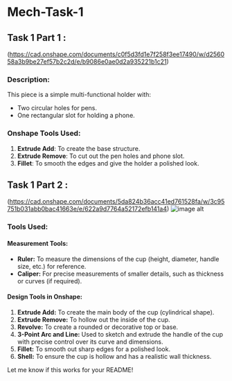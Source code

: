 # Mech-Task-1

## Task 1 Part 1 :
(https://cad.onshape.com/documents/c0f5d3fd1e7f258f3ee17490/w/d256058a3b9be27ef57b2c2d/e/b9086e0ae0d2a935221b1c21)
### Description:
This piece is a simple multi-functional holder with:
- Two circular holes for pens.
- One rectangular slot for holding a phone.

### Onshape Tools Used:
1. **Extrude Add**: To create the base structure.
2. **Extrude Remove**: To cut out the pen holes and phone slot.
3. **Fillet**: To smooth the edges and give the holder a polished look. 

## Task 1 Part 2 :
(https://cad.onshape.com/documents/5da824b36acc41ed761528fa/w/3c95751b031abb0bac41663e/e/622a9d7764a52172efb141a4)
![image alt](https://example.com/images/pen-holder.png)

### Tools Used:

#### **Measurement Tools:**
- **Ruler:** To measure the dimensions of the cup (height, diameter, handle size, etc.) for reference.
- **Caliper:** For precise measurements of smaller details, such as thickness or curves (if required).

#### **Design Tools in Onshape:**
1. **Extrude Add:** To create the main body of the cup (cylindrical shape).
2. **Extrude Remove:** To hollow out the inside of the cup.
3. **Revolve:** To create a rounded or decorative top or base.
4. **3-Point Arc and Line:** Used to sketch and extrude the handle of the cup with precise control over its curve and dimensions.
5. **Fillet:** To smooth out sharp edges for a polished look.
6. **Shell:** To ensure the cup is hollow and has a realistic wall thickness.

Let me know if this works for your README!

